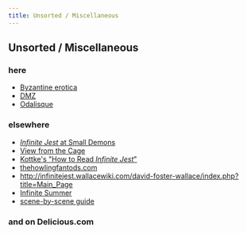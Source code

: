 ```yaml
---
title: Unsorted / Miscellaneous
---
```


Unsorted / Miscellaneous
------------------------

<h3>here</h3>

* [Byzantine erotica](/misc/Byzantine_erotica)
* [DMZ](/misc/DMZ)
* [Odalisque](/misc/Odalisque)

<h3>elsewhere</h3>

* [<em>Infinite Jest</em> at Small Demons](http://www.smalldemons.com/books/Infinite_Jest_David_Foster_Wallace_(1996))
* [View from the Cage](http://petebaer.blogspot.com/)
* [Kottke's "How to Read <em>Infinite Jest</em>"](http://kottke.org/09/07/how-to-read-infinite-jest)
* [thehowlingfantods.com](http://www.thehowlingfantods.com/inf.htm)
* http://infinitejest.wallacewiki.com/david-foster-wallace/index.php?title=Main_Page
* [Infinite Summer](http://infinitesummer.org/)
* [scene-by-scene guide](http://faculty.sunydutchess.edu/oneill/Infinite.htm)

<h3>and on Delicious.com</h3>
<script type="text/javascript" src="http://feeds.delicious.com/v2/js/founddrama/Infinite%20Jest?fancy&title&count=100&sort=date&tags&extended"></script>
